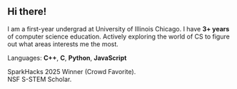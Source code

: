 ## Hi there!

I am a first-year undergrad at University of Illinois Chicago. I have **3+ years** of computer science education. Actively exploring the world of CS to figure out what areas interests me the most.

Languages: **C++**, **C**, **Python**, **JavaScript**

SparkHacks 2025 Winner (Crowd Favorite).
<br>NSF S-STEM Scholar.

<!--
This is commented out!
**alliyah-fm/alliyah-fm** is a ✨ _special_ ✨ repository because its `README.md` (this file) appears on your GitHub profile.

Here are some ideas to get you started:

- 🔭 I’m currently working on ...
- 🌱 I’m currently learning ...
- 👯 I’m looking to collaborate on ...
- 🤔 I’m looking for help with ...
- 💬 Ask me about ...
- 📫 How to reach me: ...
- 😄 Pronouns: ...
- ⚡ Fun fact: ...
-->
